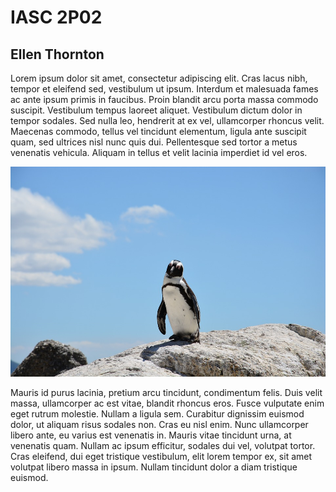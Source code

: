 # IASC 2P02
## Ellen Thornton

Lorem ipsum dolor sit amet, consectetur adipiscing elit. Cras lacus nibh, tempor et eleifend sed, vestibulum ut ipsum. Interdum et malesuada fames ac ante ipsum primis in faucibus. Proin blandit arcu porta massa commodo suscipit. Vestibulum tempus laoreet aliquet. Vestibulum dictum dolor in tempor sodales. Sed nulla leo, hendrerit at ex vel, ullamcorper rhoncus velit. Maecenas commodo, tellus vel tincidunt elementum, ligula ante suscipit quam, sed ultrices nisl nunc quis dui. Pellentesque sed tortor a metus venenatis vehicula. Aliquam in tellus et velit lacinia imperdiet id vel eros. 

![](images/penguin-657527_960_720.jpg)

Mauris id purus lacinia, pretium arcu tincidunt, condimentum felis. Duis velit massa, ullamcorper ac est vitae, blandit rhoncus eros. Fusce vulputate enim eget rutrum molestie. Nullam a ligula sem. Curabitur dignissim euismod dolor, ut aliquam risus sodales non. Cras eu nisl enim. Nunc ullamcorper libero ante, eu varius est venenatis in. Mauris vitae tincidunt urna, at venenatis quam. Nullam ac ipsum efficitur, sodales dui vel, volutpat tortor. Cras eleifend, dui eget tristique vestibulum, elit lorem tempor ex, sit amet volutpat libero massa in ipsum. Nullam tincidunt dolor a diam tristique euismod.
